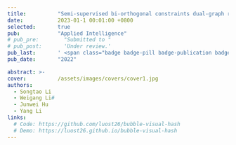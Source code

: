 ```yaml
---
title:          "Semi-supervised bi-orthogonal constraints dual-graph regularized NMF for subspace clustering"
date:           2023-01-1 00:01:00 +0800
selected:       true
pub:            "Applied Intelligence"
# pub_pre:        "Submitted to "
# pub_post:       'Under review.'
pub_last:       ' <span class="badge badge-pill badge-publication badge-success">SCI 2区</span>'
pub_date:       "2022"

abstract: >-
cover:          /assets/images/covers/cover1.jpg
authors:
  - Songtao Li
  - Weigang Li#
  - Junwei Hu
  - Yang Li
links:
  # Code: https://github.com/luost26/bubble-visual-hash
  # Demo: https://luost26.github.io/bubble-visual-hash
---
```

